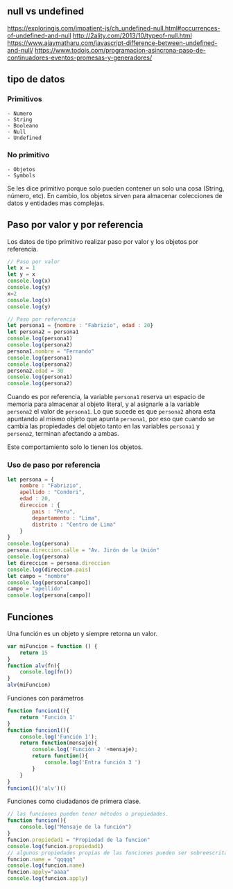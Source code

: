 ## null vs undefined
https://exploringjs.com/impatient-js/ch_undefined-null.html#occurrences-of-undefined-and-null
http://2ality.com/2013/10/typeof-null.html
https://www.ajaymatharu.com/javascript-difference-between-undefined-and-null/
https://www.todojs.com/programacion-asincrona-paso-de-continuadores-eventos-promesas-y-generadores/
## tipo de datos
### Primitivos
    - Numero
    - String
    - Booleano
    - Null
    - Undefined
### No primitivo
    - Objetos
    - Symbols

Se les dice primitivo porque solo pueden contener un solo una cosa (String, número, etc). En cambio, los objetos sirven para almacenar colecciones de datos y entidades mas complejas.
## Paso por valor y por referencia
Los datos de tipo primitivo realizar paso por valor y los objetos por referencia.
```JavaScript
// Paso por valor
let x = 1
let y = x
console.log(x)
console.log(y)
x=2
console.log(x)
console.log(y)

// Paso por referencia
let persona1 = {nombre : "Fabrizio", edad : 20}
let persona2 = persona1
console.log(persona1)
console.log(persona2)
persona1.nombre = "Fernando"
console.log(persona1)
console.log(persona2)
persona2.edad = 30
console.log(persona1)
console.log(persona2)
```
Cuando es por referencia, la variable `persona1` reserva un espacio de memoria para almacenar al objeto literal, y al asignarle a la variable `persona2` el valor de `persona1`. Lo que sucede es que `persona2` ahora esta apuntando al mismo objeto que apunta `persona1`, por eso que cuando se cambia las propiedades del objeto tanto en las variables `persona1` y `persona2`, terminan afectando a ambas.   

Este comportamiento solo lo tienen los objetos.
### Uso de paso por referencia
```JavaScript
let persona = {
    nombre : "Fabrizio",
    apellido : "Condori",
    edad : 20,
    direccion : {
        pais : "Peru",
        departamento : "Lima",
        distrito : "Centro de Lima"
    }
}
console.log(persona)
persona.direccion.calle = "Av. Jirón de la Unión"
console.log(persona)
let direccion = persona.direccion
console.log(direccion.pais)
let campo = "nombre"
console.log(persona[campo])
campo = "apellido"
console.log(persona[campo])
```
## Funciones
Una función es un objeto y siempre retorna un valor.
```JavaScript
var miFuncion = function () {
    return 15
}
function alv(fn){
    console.log(fn())
}
alv(miFuncion)
```
Funciones con parámetros
```JavaScript
function funcion1(){
    return 'Función 1'
}
function funcion1(){
    console.log('Función 1');
    return function(mensaje){
        console.log('Función 2 '+mensaje);
        return function(){
            console.log('Entra función 3 ')
        }
    }
}
funcion1()('alv')()
```
Funciones como ciudadanos de primera clase.
```JavaScript
// las funciones pueden tener métodos o propiedades.
function funcion(){
    console.log("Mensaje de la función")
}
funcion.propiedad1 = "Propiedad de la funcion"
console.log(funcion.propiedad1)
// algunos propiedades propias de las funciones pueden ser sobreescritas pero otras no
funcion.name = "qqqqq"
console.log(funcion.name)
funcion.apply="aaaa"
console.log(funcion.apply)
```